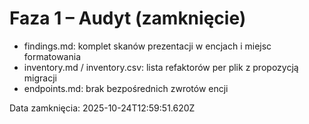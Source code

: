 # Faza 1 – Audyt (zamknięcie)

- findings.md: komplet skanów prezentacji w encjach i miejsc formatowania
- inventory.md / inventory.csv: lista refaktorów per plik z propozycją migracji
- endpoints.md: brak bezpośrednich zwrotów encji

Data zamknięcia: 2025-10-24T12:59:51.620Z
